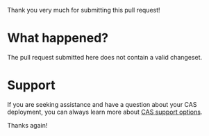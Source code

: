 Thank you very much for submitting this pull request!
     
# What happened? 

The pull request submitted here does not contain a valid changeset.

# Support

If you are seeking assistance and have a question about your CAS deployment, you can always learn more about [CAS support options](https://apereo.github.io/cas/Support.html).

Thanks again!

